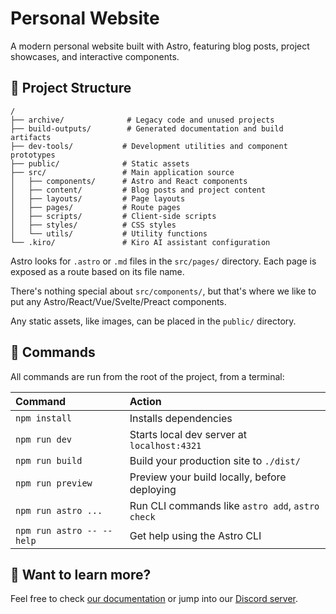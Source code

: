 # Personal Website

A modern personal website built with Astro, featuring blog posts, project showcases, and interactive components.

## 🚀 Project Structure

```text
/
├── archive/              # Legacy code and unused projects
├── build-outputs/        # Generated documentation and build artifacts
├── dev-tools/           # Development utilities and component prototypes
├── public/              # Static assets
├── src/                 # Main application source
│   ├── components/      # Astro and React components
│   ├── content/         # Blog posts and project content
│   ├── layouts/         # Page layouts
│   ├── pages/           # Route pages
│   ├── scripts/         # Client-side scripts
│   ├── styles/          # CSS styles
│   └── utils/           # Utility functions
└── .kiro/               # Kiro AI assistant configuration
```

Astro looks for `.astro` or `.md` files in the `src/pages/` directory. Each page is exposed as a route based on its file name.

There's nothing special about `src/components/`, but that's where we like to put any Astro/React/Vue/Svelte/Preact components.

Any static assets, like images, can be placed in the `public/` directory.

## 🧞 Commands

All commands are run from the root of the project, from a terminal:

| Command                   | Action                                           |
| :------------------------ | :----------------------------------------------- |
| `npm install`             | Installs dependencies                            |
| `npm run dev`             | Starts local dev server at `localhost:4321`      |
| `npm run build`           | Build your production site to `./dist/`          |
| `npm run preview`         | Preview your build locally, before deploying     |
| `npm run astro ...`       | Run CLI commands like `astro add`, `astro check` |
| `npm run astro -- --help` | Get help using the Astro CLI                     |

## 👀 Want to learn more?

Feel free to check [our documentation](https://docs.astro.build) or jump into our [Discord server](https://astro.build/chat).
